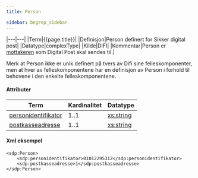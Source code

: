 ```yaml
---
title: Person 

sidebar: begrep_sidebar
---
```


|---|---|
|Term|{{page.title}}|
|Definisjon|Person definert for Sikker digital post|
|Datatype|complexType|
|Kilde|DIFI|
|Kommentar|Person er [mottakeren]({{site.baseurl}}/docs/resources/begrep/felles/Mottaker) som Digital Post skal sendes til.|

Merk at Person ikke er unik definert på tvers av Difi sine
felleskomponenter, men at hver av felleskomponentene har en definisjon
av Person i forhold til behovene i den enkelte felleskomponentene.

#### Attributer

| Term                                               | Kardinalitet | Datatype                                              |
| --- | --- | --- |
| [personidentifikator]({{site.baseurl}}/docs/resources/begrep/sikkerDigitalPost/begrep/personidentifikator) | 1..1         | [xs:string](http://www.w3.org/TR/xmlschema-2/#string) |
| [postkasseadresse]({{site.baseurl}}/docs/resources/begrep/sikkerDigitalPost/begrep/postkasseadresse)       | 1..1         | [xs:string](http://www.w3.org/TR/xmlschema-2/#string) |

#### Xml eksempel

``` 
<sdp:Person>
    <sdp:personidentifikator>01012295312</sdp:personidentifikator>
    <sdp:postkasseadresse>1</sdp:postkasseadresse>
</sdp:Person>

```
